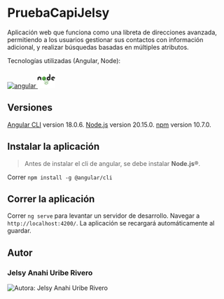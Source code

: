 # PruebaCapiJelsy
Aplicación web que funciona como una libreta de direcciones avanzada, permitiendo a los usuarios gestionar sus contactos con información adicional, y realizar búsquedas basadas en múltiples atributos.

Tecnologías utilizadas (Angular, Node):

  <p align="left"> <a href="https://angular.io" target="_blank" rel="noreferrer"> <img src="https://angular.io/assets/images/logos/angular/angular.svg" alt="angular" width="40" height="40"/> </a>  </a> <a href="https://nodejs.org" target="_blank" rel="noreferrer"> <img src="https://raw.githubusercontent.com/devicons/devicon/master/icons/nodejs/nodejs-original-wordmark.svg" alt="nodejs" width="40" height="40"/> </a> </p>

## Versiones

[Angular CLI](https://github.com/angular/angular-cli) version 18.0.6.
[Node.js](https://nodejs.org/dist/v20.15.0/node-v20.15.0-x64.msi) version 20.15.0.
[npm](https://docs.npmjs.com/cli/v10/commands/npm) version 10.7.0.

## Instalar la aplicación
> Antes de instalar el cli de angular, se debe instalar **Node.js®**.

Correr `npm install -g @angular/cli`

## Correr la aplicación
Correr `ng serve` para levantar un servidor de desarrollo. Navegar a `http://localhost:4200/`. La aplicación se recargará automáticamente al guardar.

## Autor
### Jelsy Anahi Uribe Rivero
![Autora: Jelsy Anahi Uribe Rivero](https://avatars.githubusercontent.com/u/95645851?v=4)
